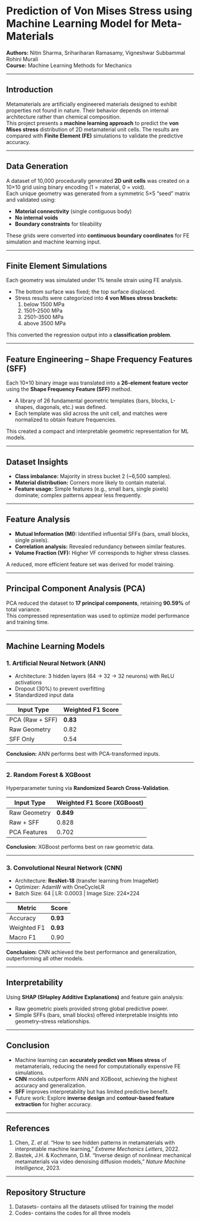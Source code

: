 # Prediction of Von Mises Stress using Machine Learning Model for Meta-Materials

**Authors:** Nitin Sharma, Srihariharan Ramasamy, Vigneshwar Subbammal Rohini Murali  
**Course:** Machine Learning Methods for Mechanics  

---

## Introduction

Metamaterials are artificially engineered materials designed to exhibit properties not found in nature. Their behavior depends on internal architecture rather than chemical composition.  
This project presents a **machine learning approach** to predict the **von Mises stress** distribution of 2D metamaterial unit cells. The results are compared with **Finite Element (FE)** simulations to validate the predictive accuracy.

---

## Data Generation

A dataset of 10,000 procedurally generated **2D unit cells** was created on a 10×10 grid using binary encoding (1 = material, 0 = void).  
Each unique geometry was generated from a symmetric 5×5 “seed” matrix and validated using:
- **Material connectivity** (single contiguous body)
- **No internal voids**
- **Boundary constraints** for tileability

These grids were converted into **continuous boundary coordinates** for FE simulation and machine learning input.

---

## Finite Element Simulations

Each geometry was simulated under 1% tensile strain using FE analysis.  
- The bottom surface was fixed; the top surface displaced.  
- Stress results were categorized into **4 von Mises stress brackets:**
  1. below 1500 MPa  
  2. 1501–2500 MPa  
  3. 2501–3500 MPa  
  4. above 3500 MPa  

This converted the regression output into a **classification problem**.

---

## Feature Engineering – Shape Frequency Features (SFF)

Each 10×10 binary image was translated into a **26-element feature vector** using the **Shape Frequency Feature (SFF)** method.  
- A library of 26 fundamental geometric templates (bars, blocks, L-shapes, diagonals, etc.) was defined.  
- Each template was slid across the unit cell, and matches were normalized to obtain feature frequencies.

This created a compact and interpretable geometric representation for ML models.

---

## Dataset Insights

- **Class imbalance:** Majority in stress bucket 2 (~6,500 samples).  
- **Material distribution:** Corners more likely to contain material.  
- **Feature usage:** Simple features (e.g., small bars, single pixels) dominate; complex patterns appear less frequently.

---

## Feature Analysis

- **Mutual Information (MI):** Identified influential SFFs (bars, small blocks, single pixels).  
- **Correlation analysis:** Revealed redundancy between similar features.  
- **Volume Fraction (VF):** Higher VF corresponds to higher stress classes.  

A reduced, more efficient feature set was derived for model training.

---

## Principal Component Analysis (PCA)

PCA reduced the dataset to **17 principal components**, retaining **90.59%** of total variance.  
This compressed representation was used to optimize model performance and training time.

---

## Machine Learning Models

### 1. Artificial Neural Network (ANN)
- Architecture: 3 hidden layers (64 → 32 → 32 neurons) with ReLU activations  
- Dropout (30%) to prevent overfitting  
- Standardized input data  

| Input Type | Weighted F1 Score |
|-------------|------------------|
| PCA (Raw + SFF) | **0.83** |
| Raw Geometry | 0.82 |
| SFF Only | 0.54 |

**Conclusion:** ANN performs best with PCA-transformed inputs.

---

### 2. Random Forest & XGBoost
Hyperparameter tuning via **Randomized Search Cross-Validation**.

| Input Type | Weighted F1 Score (XGBoost) |
|-------------|-----------------------------|
| Raw Geometry | **0.849** |
| Raw + SFF | 0.828 |
| PCA Features | 0.702 |

**Conclusion:** XGBoost performs best on raw geometric data.

---

### 3. Convolutional Neural Network (CNN)
- Architecture: **ResNet-18** (transfer learning from ImageNet)  
- Optimizer: AdamW with OneCycleLR  
- Batch Size: 64 | LR: 0.0003 | Image Size: 224×224  

| Metric | Score |
|--------|--------|
| Accuracy | **0.93** |
| Weighted F1 | **0.93** |
| Macro F1 | 0.90 |

**Conclusion:** CNN achieved the best performance and generalization, outperforming all other models.

---

## Interpretability

Using **SHAP (SHapley Additive Explanations)** and feature gain analysis:
- Raw geometric pixels provided strong global predictive power.
- Simple SFFs (bars, small blocks) offered interpretable insights into geometry–stress relationships.

---

## Conclusion

- Machine learning can **accurately predict von Mises stress** of metamaterials, reducing the need for computationally expensive FE simulations.  
- **CNN** models outperform ANN and XGBoost, achieving the highest accuracy and generalization.  
- **SFF** improves interpretability but has limited predictive benefit.  
- Future work: Explore **inverse design** and **contour-based feature extraction** for higher accuracy.

---

## References
1. Chen, Z. *et al.* “How to see hidden patterns in metamaterials with interpretable machine learning,” *Extreme Mechanics Letters*, 2022.  
2. Bastek, J.H. & Kochmann, D.M. “Inverse design of nonlinear mechanical metamaterials via video denoising diffusion models,” *Nature Machine Intelligence*, 2023.


---

## Repository Structure
1. Datasets- contains all the datasets utilised for training the model
2. Codes- contains the codes for all three models
